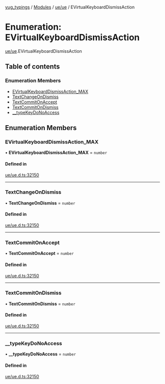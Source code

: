 [yug_typings](../README.md) / [Modules](../modules.md) / [ue/ue](../modules/ue_ue.md) / EVirtualKeyboardDismissAction

# Enumeration: EVirtualKeyboardDismissAction

[ue/ue](../modules/ue_ue.md).EVirtualKeyboardDismissAction

## Table of contents

### Enumeration Members

- [EVirtualKeyboardDismissAction\_MAX](ue_ue.EVirtualKeyboardDismissAction.md#evirtualkeyboarddismissaction_max)
- [TextChangeOnDismiss](ue_ue.EVirtualKeyboardDismissAction.md#textchangeondismiss)
- [TextCommitOnAccept](ue_ue.EVirtualKeyboardDismissAction.md#textcommitonaccept)
- [TextCommitOnDismiss](ue_ue.EVirtualKeyboardDismissAction.md#textcommitondismiss)
- [\_\_typeKeyDoNoAccess](ue_ue.EVirtualKeyboardDismissAction.md#__typekeydonoaccess)

## Enumeration Members

### EVirtualKeyboardDismissAction\_MAX

• **EVirtualKeyboardDismissAction\_MAX** = `number`

#### Defined in

[ue/ue.d.ts:32150](https://github.com/YugMetaverse/yug_typings/blob/b7d9b19/ue/ue.d.ts#L32150)

___

### TextChangeOnDismiss

• **TextChangeOnDismiss** = `number`

#### Defined in

[ue/ue.d.ts:32150](https://github.com/YugMetaverse/yug_typings/blob/b7d9b19/ue/ue.d.ts#L32150)

___

### TextCommitOnAccept

• **TextCommitOnAccept** = `number`

#### Defined in

[ue/ue.d.ts:32150](https://github.com/YugMetaverse/yug_typings/blob/b7d9b19/ue/ue.d.ts#L32150)

___

### TextCommitOnDismiss

• **TextCommitOnDismiss** = `number`

#### Defined in

[ue/ue.d.ts:32150](https://github.com/YugMetaverse/yug_typings/blob/b7d9b19/ue/ue.d.ts#L32150)

___

### \_\_typeKeyDoNoAccess

• **\_\_typeKeyDoNoAccess** = `number`

#### Defined in

[ue/ue.d.ts:32150](https://github.com/YugMetaverse/yug_typings/blob/b7d9b19/ue/ue.d.ts#L32150)

